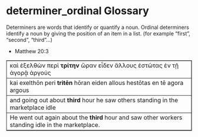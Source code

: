 # determiner_ordinal Glossary
Determiners are words that identify or quantify a noun.  Ordinal determiners identify a noun by giving the position of an item in a list. (for example “first”, “second”, “third”…)

* Matthew 20:3
<table border="1" class="docutils">
<colgroup>
<col width="100%" />
</colgroup>
<tbody valign="top">
<tr class="row-odd"><td>καὶ ἐξελθὼν περὶ <b>τρίτην</b>  ὥραν εἶδεν ἄλλους ἑστῶτας  ἐν τῇ ἀγορᾷ ἀργούς</td>
</tr>
<tr class="row-even"><td>kai exelthōn peri <b>tritēn</b> hōran eiden allous hestōtas en	tē agora argous</td>
</tr>
<tr class="row-odd"><td>and going out about <b>third</b> hour he saw others  standing  in the marketplace  idle</td>
</tr>
<tr class="row-even"><td>He went out again about the <b>third</b> hour and saw other workers standing idle in the marketplace.</td>
</tr>
</tbody>
</table>
